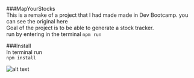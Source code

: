 ###MapYourStocks  
This is a remake of a project that I had made made in Dev Bootcamp. you can see the original here  
Goal of the project is to be able to generate a stock tracker.  
run by entering in the terminal `npm run`  
  
  
###Install  
In terminal run   
`npm install` 


![alt text](https://github.com/polymer940c/MapYourStocks/blob/master/src/ezgif-2-139f0ad163.gif "Logo Title Text 1")
